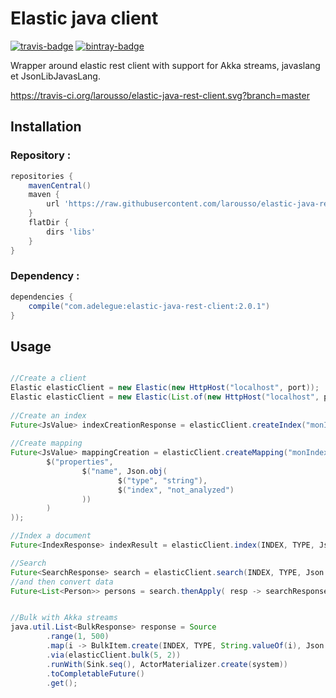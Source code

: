 # Elastic java client

[travis]:                https://travis-ci.org/larousso/elastic-java-rest-client
[travis-badge]:          https://travis-ci.org/larousso/elastic-java-rest-client.svg?branch=master
[bintray]:               https://bintray.com/larousso/maven/elastic-java-rest-client
[bintray-badge]:         https://img.shields.io/bintray/v/larousso/maven/elastic-java-rest-client.svg?maxAge=2592000

[![travis-badge][]][travis] [![bintray-badge][]][bintray]

Wrapper around elastic rest client with support for Akka streams, javaslang et JsonLibJavasLang. 

https://travis-ci.org/larousso/elastic-java-rest-client.svg?branch=master

## Installation 

### Repository :

```groovy
repositories {
    mavenCentral()
    maven {
        url 'https://raw.githubusercontent.com/larousso/elastic-java-rest-client/master/repository/releases/'
    }
    flatDir {
        dirs 'libs'
    }
}
```

### Dependency :

```groovy
dependencies {
    compile("com.adelegue:elastic-java-rest-client:2.0.1")
}
```

## Usage
 
 
```java 

//Create a client 
Elastic elasticClient = new Elastic(new HttpHost("localhost", port));
Elastic elasticClient = new Elastic(List.of(new HttpHost("localhost", port)), Option.some("user"), Option.some("password"));
 
//Create an index 
Future<JsValue> indexCreationResponse = elasticClient.createIndex("monIndex", Json.obj());
 
//Create mapping 
Future<JsValue> mappingCreation = elasticClient.createMapping("monIndex", "monType", Json.obj(
        $("properties",
                $("name", Json.obj(
                        $("type", "string"),
                        $("index", "not_analyzed")
                ))
        )
));

//Index a document 
Future<IndexResponse> indexResult = elasticClient.index(INDEX, TYPE, Json.obj($("name", "Jean Claude Dus")), Option.some("1"));

//Search 
Future<SearchResponse> search = elasticClient.search(INDEX, TYPE, Json.obj($("query", $("match_all", Json.obj()))));
//and then convert data 
Future<List<Person>> persons = search.thenApply( resp -> searchResponse.hits.hitsAs(Person.read));


//Bulk with Akka streams
java.util.List<BulkResponse> response = Source
        .range(1, 500)
        .map(i -> BulkItem.create(INDEX, TYPE, String.valueOf(i), Json.obj().with("name", "name-" + i)))
        .via(elasticClient.bulk(5, 2))
        .runWith(Sink.seq(), ActorMaterializer.create(system))
        .toCompletableFuture()
        .get();


 ```